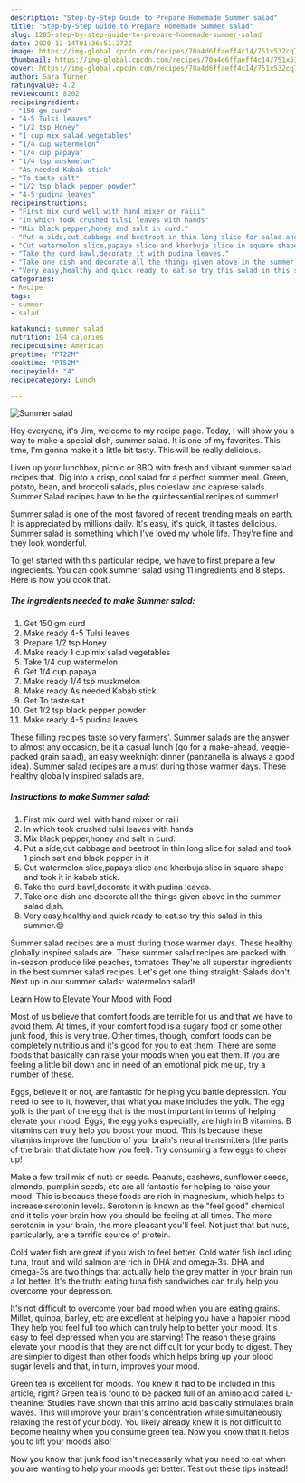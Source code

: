```yaml
---
description: "Step-by-Step Guide to Prepare Homemade Summer salad"
title: "Step-by-Step Guide to Prepare Homemade Summer salad"
slug: 1285-step-by-step-guide-to-prepare-homemade-summer-salad
date: 2020-12-14T01:36:51.272Z
image: https://img-global.cpcdn.com/recipes/70a4d6ffaeff4c14/751x532cq70/summer-salad-recipe-main-photo.jpg
thumbnail: https://img-global.cpcdn.com/recipes/70a4d6ffaeff4c14/751x532cq70/summer-salad-recipe-main-photo.jpg
cover: https://img-global.cpcdn.com/recipes/70a4d6ffaeff4c14/751x532cq70/summer-salad-recipe-main-photo.jpg
author: Sara Turner
ratingvalue: 4.2
reviewcount: 8202
recipeingredient:
- "150 gm curd"
- "4-5 Tulsi leaves"
- "1/2 tsp Honey"
- "1 cup mix salad vegetables"
- "1/4 cup watermelon"
- "1/4 cup papaya"
- "1/4 tsp muskmelon"
- "As needed Kabab stick"
- "To taste salt"
- "1/2 tsp black pepper powder"
- "4-5 pudina leaves"
recipeinstructions:
- "First mix curd well with hand mixer or raiii"
- "In which took crushed tulsi leaves with hands"
- "Mix black pepper,honey and salt in curd."
- "Put a side,cut cabbage and beetroot in thin long slice for salad and took 1 pinch salt and black pepper in it"
- "Cut watermelon slice,papaya slice and kherbuja slice in square shape and took it in kabab stick."
- "Take the curd bawl,decorate it with pudina leaves."
- "Take one dish and decorate all the things given above in the summer salad dish."
- "Very easy,healthy and quick ready to eat.so try this salad in this summer.😊"
categories:
- Recipe
tags:
- summer
- salad

katakunci: summer salad 
nutrition: 194 calories
recipecuisine: American
preptime: "PT22M"
cooktime: "PT52M"
recipeyield: "4"
recipecategory: Lunch

---
```



![Summer salad](https://img-global.cpcdn.com/recipes/70a4d6ffaeff4c14/751x532cq70/summer-salad-recipe-main-photo.jpg)

Hey everyone, it's Jim, welcome to my recipe page. Today, I will show you a way to make a special dish, summer salad. It is one of my favorites. This time, I'm gonna make it a little bit tasty. This will be really delicious.

Liven up your lunchbox, picnic or BBQ with fresh and vibrant summer salad recipes that. Dig into a crisp, cool salad for a perfect summer meal. Green, potato, bean, and broccoli salads, plus coleslaw and caprese salads. Summer Salad recipes have to be the quintessential recipes of summer!

Summer salad is one of the most favored of recent trending meals on earth. It is appreciated by millions daily. It's easy, it's quick, it tastes delicious. Summer salad is something which I've loved my whole life. They're fine and they look wonderful.


To get started with this particular recipe, we have to first prepare a few ingredients. You can cook summer salad using 11 ingredients and 8 steps. Here is how you cook that.

<!--inarticleads1-->

##### The ingredients needed to make Summer salad:

1. Get 150 gm curd
1. Make ready 4-5 Tulsi leaves
1. Prepare 1/2 tsp Honey
1. Make ready 1 cup mix salad vegetables
1. Take 1/4 cup watermelon
1. Get 1/4 cup papaya
1. Make ready 1/4 tsp muskmelon
1. Make ready As needed Kabab stick
1. Get To taste salt
1. Get 1/2 tsp black pepper powder
1. Make ready 4-5 pudina leaves


These filling recipes taste so very farmers&#39;. Summer salads are the answer to almost any occasion, be it a casual lunch (go for a make-ahead, veggie-packed grain salad), an easy weeknight dinner (panzanella is always a good idea). Summer salad recipes are a must during those warmer days. These healthy globally inspired salads are. 

<!--inarticleads2-->

##### Instructions to make Summer salad:

1. First mix curd well with hand mixer or raiii
1. In which took crushed tulsi leaves with hands
1. Mix black pepper,honey and salt in curd.
1. Put a side,cut cabbage and beetroot in thin long slice for salad and took 1 pinch salt and black pepper in it
1. Cut watermelon slice,papaya slice and kherbuja slice in square shape and took it in kabab stick.
1. Take the curd bawl,decorate it with pudina leaves.
1. Take one dish and decorate all the things given above in the summer salad dish.
1. Very easy,healthy and quick ready to eat.so try this salad in this summer.😊


Summer salad recipes are a must during those warmer days. These healthy globally inspired salads are. These summer salad recipes are packed with in-season produce like peaches, tomatoes They&#39;re all superstar ingredients in the best summer salad recipes. Let&#39;s get one thing straight: Salads don&#39;t. Next up in our summer salads: watermelon salad! 

Learn How to Elevate Your Mood with Food


Most of us believe that comfort foods are terrible for us and that we have to avoid them. At times, if your comfort food is a sugary food or some other junk food, this is very true. Other times, though, comfort foods can be completely nutritious and it's good for you to eat them. There are some foods that basically can raise your moods when you eat them. If you are feeling a little bit down and in need of an emotional pick me up, try a number of these.

Eggs, believe it or not, are fantastic for helping you battle depression. You need to see to it, however, that what you make includes the yolk. The egg yolk is the part of the egg that is the most important in terms of helping elevate your mood. Eggs, the egg yolks especially, are high in B vitamins. B vitamins can truly help you boost your mood. This is because these vitamins improve the function of your brain's neural transmitters (the parts of the brain that dictate how you feel). Try consuming a few eggs to cheer up!

Make a few trail mix of nuts or seeds. Peanuts, cashews, sunflower seeds, almonds, pumpkin seeds, etc are all fantastic for helping to raise your mood. This is because these foods are rich in magnesium, which helps to increase serotonin levels. Serotonin is known as the "feel good" chemical and it tells your brain how you should be feeling at all times. The more serotonin in your brain, the more pleasant you'll feel. Not just that but nuts, particularly, are a terrific source of protein.

Cold water fish are great if you wish to feel better. Cold water fish including tuna, trout and wild salmon are rich in DHA and omega-3s. DHA and omega-3s are two things that actually help the grey matter in your brain run a lot better. It's the truth: eating tuna fish sandwiches can truly help you overcome your depression. 

It's not difficult to overcome your bad mood when you are eating grains. Millet, quinoa, barley, etc are excellent at helping you have a happier mood. They help you feel full too which can truly help to better your mood. It's easy to feel depressed when you are starving! The reason these grains elevate your mood is that they are not difficult for your body to digest. They are simpler to digest than other foods which helps bring up your blood sugar levels and that, in turn, improves your mood.

Green tea is excellent for moods. You knew it had to be included in this article, right? Green tea is found to be packed full of an amino acid called L-theanine. Studies have shown that this amino acid basically stimulates brain waves. This will improve your brain's concentration while simultaneously relaxing the rest of your body. You likely already knew it is not difficult to become healthy when you consume green tea. Now you know that it helps you to lift your moods also!

Now you know that junk food isn't necessarily what you need to eat when you are wanting to help your moods get better. Test out  these tips  instead!

